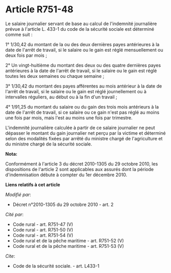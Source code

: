 # Article R751-48

Le salaire journalier servant de base au calcul de l'indemnité journalière prévue à l'article L. 433-1 du code de la sécurité
sociale est déterminé comme suit : 

1° 1/30,42  du montant de la ou des deux dernières payes antérieures à la date de l'arrêt de travail, si le salaire ou le
gain est réglé mensuellement ou deux fois par mois ; 

2° Un vingt-huitième du montant des deux ou des quatre dernières payes antérieures à la date de l'arrêt de travail, si le
salaire ou le gain est réglé toutes les deux semaines ou chaque semaine ; 

3° 1/30,42  du montant des payes afférentes au mois antérieur à la date de l'arrêt de travail, si le salaire ou le gain est
réglé journellement ou à intervalles réguliers, au début ou à la fin d'un travail ; 

4° 1/91,25 du montant du salaire ou du gain des trois mois antérieurs à la date de l'arrêt de travail, si ce salaire ou ce
gain n'est pas réglé au moins une fois par mois, mais l'est au moins une fois par trimestre.

L'indemnité journalière calculée à partir de ce salaire journalier ne peut dépasser le montant du gain journalier net perçu
par la victime et déterminé selon des modalités fixées par arrêté du ministre chargé de l'agriculture et du ministre chargé
de la sécurité sociale.

**Nota:**

Conformément à l'article 3 du décret 2010-1305 du 29 octobre 2010, les dispositions de l'article 2 sont applicables aux
assurés dont la période d'indemnisation débute à compter du 1er décembre 2010.

**Liens relatifs à cet article**

_Modifié par_:

  - Décret n°2010-1305 du 29 octobre 2010 - art. 2

_Cité par_:

  - Code rural - art. R751-47 (V)
  - Code rural - art. R751-50 (V)
  - Code rural - art. R751-54 (V)
  - Code rural et de la pêche maritime - art. R751-52 (V)
  - Code rural et de la pêche maritime - art. R751-53 (V)

_Cite_:

  - Code de la sécurité sociale. - art. L433-1
